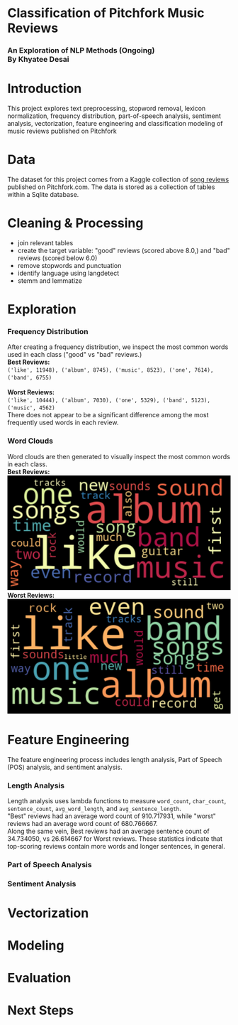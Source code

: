 # Classification of Pitchfork Music Reviews
### An Exploration of NLP Methods (Ongoing)<br>By Khyatee Desai

# Introduction
This project explores text preprocessing, stopword removal, lexicon normalization, frequency distribution, part-of-speech analysis, sentiment analysis, vectorization, feature engineering and classification modeling of music reviews published on Pitchfork

# Data
The dataset for this project comes from a Kaggle collection of [song reviews](https://www.kaggle.com/nolanbconaway/pitchfork-data) published on Pitchfork.com. The data is stored as a collection of tables within a Sqlite database.

# Cleaning & Processing 
- join relevant tables
- create the target variable: "good" reviews (scored above 8.0,) and "bad" reviews (scored below 6.0)
- remove stopwords and punctuation
- identify language using langdetect
- stemm and lemmatize

# Exploration
### Frequency Distribution
After creating a frequency distribution, we inspect the most common words used in each class ("good" vs "bad" reviews.)<br>
**Best Reviews:**<br>
`('like', 11948),
 ('album', 8745),
 ('music', 8523),
 ('one', 7614),
 ('band', 6755)`<br><br>
**Worst Reviews:**<br>
`('like', 10444),
 ('album', 7030),
 ('one', 5329),
 ('band', 5123),
 ('music', 4562)`<br>
There does not appear to be a significant difference among the most frequently used words in each review.
### Word Clouds
Word clouds are then generated to visually inspect the most common words in each class.<br>
**Best Reviews:**<br>
![Best Cloud](images/best_cloud.png)<br>
**Worst Reviews:**<br>
![Worst Cloud](images/worst_cloud.png)<br>

# Feature Engineering
The feature engineering process includes length analysis, Part of Speech (POS) analysis, and sentiment analysis.
### Length Analysis
Length analysis uses lambda functions to measure `word_count`,	`char_count`, `sentence_count`,	`avg_word_length`,	and `avg_sentence_length`.<br>
"Best" reviews had an average word count of 910.717931, while "worst" reviews had an average word count of 680.766667.<br>
Along the same vein, Best reviews had an average sentence count of 34.734050, vs 26.614667 for Worst reviews. These statistics indicate that top-scoring reviews contain more words and longer sentences, in general.
### Part of Speech Analysis
### Sentiment Analysis

# Vectorization

# Modeling

# Evaluation

# Next Steps


